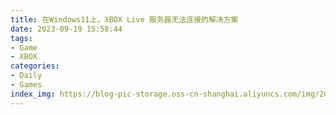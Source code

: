 ```yaml
---
title: 在Windows11上，XBOX Live 服务器无法连接的解决方案
date: 2023-09-19 15:58:44
tags:
- Game
- XBOX
categories:
- Daily
- Games
index_img: https://blog-pic-storage.oss-cn-shanghai.aliyuncs.com/img/202309191601314.png
---
```

